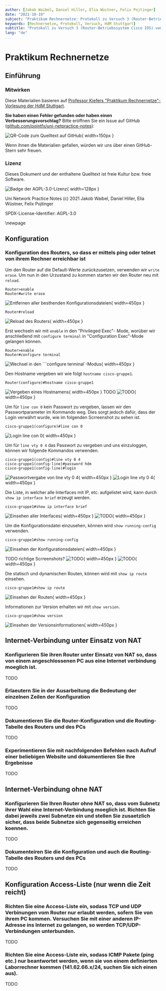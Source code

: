 ```yaml
---
author: [Jakob Waibel, Daniel Hiller, Elia Wüstner, Felix Pojtinger]
date: "2021-10-19"
subject: "Praktikum Rechnernetze: Protokoll zu Versuch 3 (Router-Betriebssystem Cisco IOS) von Gruppe 1"
keywords: [Rechnernetze, Protokoll, Versuch, HdM Stuttgart]
subtitle: "Protokoll zu Versuch 3 (Router-Betriebssystem Cisco IOS) von Gruppe 1"
lang: "de"
...
```


# Praktikum Rechnernetze

## Einführung

### Mitwirken

Diese Materialien basieren auf [Professor Kiefers "Praktikum Rechnernetze"-Vorlesung der HdM Stuttgart](https://www.hdm-stuttgart.de/vorlesung_detail?vorlid=5212254).

**Sie haben einen Fehler gefunden oder haben einen Verbesserungsvorschlag?** Bitte eröffnen Sie ein Issue auf GitHub ([github.com/pojntfx/uni-netpractice-notes](https://github.com/pojntfx/uni-netpractice-notes)):

![QR-Code zum Quelltext auf GitHub](./static/qr.png){ width=150px }

Wenn ihnen die Materialien gefallen, würden wir uns über einen GitHub-Stern sehr freuen.

### Lizenz

Dieses Dokument und der enthaltene Quelltext ist freie Kultur bzw. freie Software.

![Badge der AGPL-3.0-Lizenz](https://www.gnu.org/graphics/agplv3-155x51.png){ width=128px }

Uni Network Practice Notes (c) 2021 Jakob Waibel, Daniel Hiller, Elia Wüstner, Felix Pojtinger

SPDX-License-Identifier: AGPL-3.0

\newpage

## Konfiguration

### Konfiguration des Routers, so dass er mittels ping oder telnet von ihrem Rechner erreichbar ist

Um den Router auf die Default-Werte zurückzusetzen, verwenden wir ```write erase```. Um nun in den Urzustand zu kommen starten wir den Router neu mit ```reload```.
```shell
Router>enable
Router#write erase
```
![Entfernen aller besthenden Konfigurationsdateien](./static/aufgabe1_write_erase.png){ width=450px }
```shell
Router#reload
```
![Reload des Routers](./static/aufgabe1_write_erase_full.png){ width=450px }

Erst wechseln wir mit ```enable``` in den "Privileged Exec"- Mode, worüber wir anschließend mit ```configure terminal``` in "Configuration Exec"-Mode gelangen können.
```shell
Router>enable
Router#configure terminal
```
![Wechsel in den ```configure terminal`-Modus](./static/aufgabe1_configure_terminal.png){ width=450px }

Den Hostname vergeben wir wie folgt ```hostname cisco-gruppe1```.
```shell
Router(configure)#hostname cisco-gruppe1
```
![Vergeben eines Hostnamens](./static/aufgabe1_set_hostname.png){ width=450px }
TODO
![TODO](./static/aufgabe1_set_ip_address.png){ width=450px }

Um für ```line con 0``` kein Passwort zu vergeben, lassen wir den Passwortparameter im Kommando weg. Dies sorgt jedoch dafür, dass der Login verwährt wurde, wie im folgenden Scrreenshot zu sehen ist.
```shell
cisco-gruppe1(configure)#line con 0
```
![Login line con 0](./static/aufgabe1_line_con_0_login.png){ width=450px }

Um für ```line vty 0 4``` das Passwort zu vergeben und uns einzuloggen, können wir folgende Kommandos verwenden.
```shell
cisco-gruppe1(config)#line vty 0 4
cisco-gruppe1(config-line)#password hdm
cisco-gruppe1(config-line)#login
```
![Passwortvergabe von line vty 0 4](./static/aufgabe1_set_password_short.png){ width=450px }
![Login line vty 0 4](./static/aufgabe1_set_password.png){ width=450px }

Die Liste, in welcher alle Interfaces mit IP, etc. aufgelistet wird, kann durch ```show ip interface brief``` erzeugt werden.
```shell
cisco-gruppe1#show ip interface brief
```
![Einsehen aller Interfaces](./static/aufgabe1_brief_interface.png){ width=450px }
![TODO](./static/aufgabe1_change_state_to_up.png){ width=450px }

Um die Konfigurationsdatei einzusehen, können wird ```show running-config``` verwenden.
```shell
cisco-gruppe1#show running-config
```
![Einsehen der Konfigurationsdateien](./static/aufgabe1_show_running_config.png){ width=450px }

TODO richtige Scrreenshots?
![TODO](./static/aufgabe1_show_ip_interface_brief.png){ width=450px }
![TODO](./static/aufgabe1_show_ip_interfaces_brief.png){ width=450px }

Die statisch und dynamischen Routen, können wird mit ```show ip route``` einsehen.
```shell
cisco-gruppe1#show ip route
```
![Einsehen der Routen](./static/aufgabe1_show_ip_route.png){ width=450px }

Informationen zur Version erhalten wir mit ```show version```.
```shell
cisco-gruppe1#show version
```
![Einsehen der Versionsinformationen](./static/aufgabe1_show_version.png){ width=450px }

## Internet-Verbindung unter Einsatz von NAT

### Konfigurieren Sie ihren Router unter Einsatz von NAT so, dass von einem angeschlossenen PC aus eine Internet verbindung moeglich ist. 

TODO

### Erlaeutern Sie in der Ausarbeitung die Bedeutung der einzelnen Zeilen der Konfiguration

TODO

### Dokumentieren Sie die Router-Konfiguration und die Routing-Tabelle des Routers und des PCs 

TODO

### Experimentieren Sie mit nachfolgenden Befehlen nach Aufruf einer beliebigen Website und dokumentieren Sie Ihre Ergebnisse

TODO

## Internet-Verbindung ohne NAT 

### Konfigurieren Sie Ihren Router ohne NAT so, dass vom Subnetz ihrer Wahl eine Internet-Verbindung moeglich ist. Richten Sie dabei jeweils zwei Subnetze ein und stellen Sie zusaetzlich sicher, dass beide Subnetze sich gegenseitig erreichen koennen.

TODO

### Dokumenteiren Sie die Konfiguration und auch die Routing-Tabelle des Routers und des PCs

TODO

## Konfiguration Access-Liste (nur wenn die Zeit reicht)

### Richten Sie eine Access-Liste ein, sodass TCP und UDP Verbinungen vom Router nur erlaubt werden, sofern Sie von ihrem PC kommen. Versuchen Sie mit einer anderen IP-Adresse ins Internet zu gelangen, so werden TCP/UDP-Verbindungen unterbunden.

TODO

### Richten Sie eine Access-Liste ein, sodass ICMP Pakete (ping etc.) nur beantwortet werden, wenn sie von einem definierten Laborrechner kommen (141.62.66.x/24, suchen Sie sich einen aus).

TODO